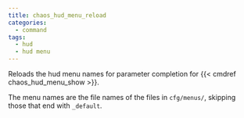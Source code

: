 ```yaml
---
title: chaos_hud_menu_reload
categories:
  - command
tags:
  - hud
  - hud menu
---
```


Reloads the hud menu names for parameter completion for {{< cmdref chaos_hud_menu_show >}}.

The menu names are the file names of the files in `cfg/menus/`, skipping those that end with `_default`.
